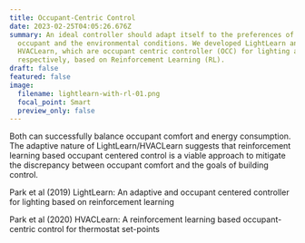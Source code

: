 ```yaml
---
title: Occupant-Centric Control
date: 2023-02-25T04:05:26.676Z
summary: An ideal controller should adapt itself to the preferences of the
  occupant and the environmental conditions. We developed LightLearn and
  HVACLearn, which are occupant centric controller (OCC) for lighting and HVAC,
  respectively, based on Reinforcement Learning (RL).
draft: false
featured: false
image:
  filename: lightlearn-with-rl-01.png
  focal_point: Smart
  preview_only: false
---
```

Both can successfully balance occupant comfort and energy consumption. The adaptive nature of LightLearn/HVACLearn suggests that reinforcement learning based occupant centered control is a viable approach to mitigate the discrepancy between occupant comfort and the goals of building control.

Park et al (2019) LightLearn: An adaptive and occupant centered controller for lighting based on reinforcement learning

Park et al (2020) HVACLearn: A reinforcement learning based occupant-centric control for thermostat set-points